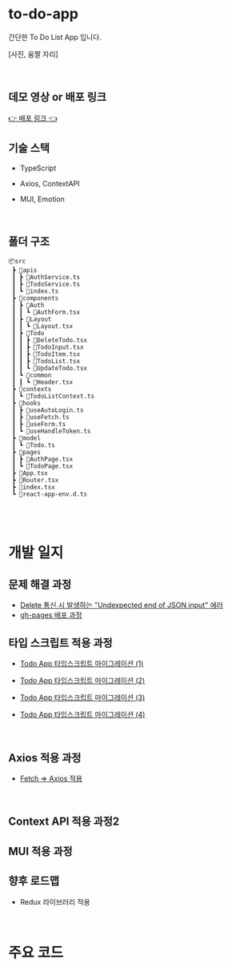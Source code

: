 # to-do-app

간단한 To Do List App 입니다.

[사진, 움짤 자리]

<br />

## 데모 영상 or 배포 링크

[👉 배포 링크 👈](https://chaedie.github.io/simple-todo-list/)

## 기술 스택

- TypeScript
- Axios, ContextAPI
- MUI, Emotion

  <br />

## 폴더 구조

```
📦src
 ┣ 📂apis
 ┃ ┣ 📜AuthService.ts
 ┃ ┣ 📜TodoService.ts
 ┃ ┗ 📜index.ts
 ┣ 📂components
 ┃ ┣ 📂Auth
 ┃ ┃ ┗ 📜AuthForm.tsx
 ┃ ┣ 📂Layout
 ┃ ┃ ┗ 📜Layout.tsx
 ┃ ┣ 📂Todo
 ┃ ┃ ┣ 📜DeleteTodo.tsx
 ┃ ┃ ┣ 📜TodoInput.tsx
 ┃ ┃ ┣ 📜TodoItem.tsx
 ┃ ┃ ┣ 📜TodoList.tsx
 ┃ ┃ ┗ 📜UpdateTodo.tsx
 ┃ ┗ 📂common
 ┃ ┃ ┗ 📜Header.tsx
 ┣ 📂contexts
 ┃ ┗ 📜TodoListContext.ts
 ┣ 📂hooks
 ┃ ┣ 📜useAutoLogin.ts
 ┃ ┣ 📜useFetch.ts
 ┃ ┣ 📜useForm.ts
 ┃ ┗ 📜useHandleToken.ts
 ┣ 📂model
 ┃ ┗ 📜Todo.ts
 ┣ 📂pages
 ┃ ┣ 📜AuthPage.tsx
 ┃ ┗ 📜TodoPage.tsx
 ┣ 📜App.tsx
 ┣ 📜Router.tsx
 ┣ 📜index.tsx
 ┗ 📜react-app-env.d.ts
```

<br />
<br />

# 개발 일지

## 문제 해결 과정

- [Delete 통신 시 발생하는 "Undexpected end of JSON input" 에러](https://chaedies-dev-log.tistory.com/entry/Reactjs-delete-fetch-%EC%8B%9C-Undexpected-end-of-JSON-input)
- [gh-pages 배포 과정](https://chaedies-dev-log.tistory.com/entry/Reactjs-Github-Page%EB%A5%BC-%ED%99%9C%EC%9A%A9%ED%95%9C-%EA%B0%9C%EC%9D%B8-%ED%94%84%EB%A1%9C%EC%A0%9D%ED%8A%B8-%EB%B0%B0%ED%8F%AC)

## 타입 스크립트 적용 과정

- [Todo App 타입스크립트 마이그레이션 (1)](https://velog.io/@im_chaedong/typesto-do-app-%EC%97%90%EB%9F%AC-%EB%85%B8%ED%8A%B8-1)
- [Todo App 타입스크립트 마이그레이션 (2)](https://velog.io/@im_chaedong/typesto-do-app-%EC%97%90%EB%9F%AC-%ED%95%B4%EA%B2%B0-%EA%B3%BC%EC%A0%95-2)
- [Todo App 타입스크립트 마이그레이션 (3)](https://velog.io/@im_chaedong/typesto-do-app-%EC%97%90%EB%9F%AC-%ED%95%B4%EA%B2%B0-%EA%B3%BC%EC%A0%95-3)
- [Todo App 타입스크립트 마이그레이션 (4)](https://velog.io/@im_chaedong/typesto-do-app-%EC%97%90%EB%9F%AC-%ED%95%B4%EA%B2%B0-%EA%B3%BC%EC%A0%95-4)

  <br />

## Axios 적용 과정

- [Fetch => Axios 적용](https://chaedies-dev-log.tistory.com/entry/Reactjs-to-do-app-fetch-Axios-%EB%A7%88%EC%9D%B4%EA%B7%B8%EB%A0%88%EC%9D%B4%EC%85%98-%EA%B3%BC%EC%A0%95)

  <br />

## Context API 적용 과정2

## MUI 적용 과정

## 향후 로드맵

- Redux 라이브러리 적용

  <br />

# 주요 코드
